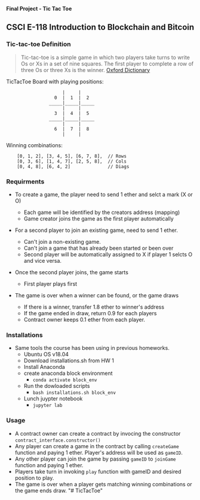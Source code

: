 **Final Project - Tic Tac Toe**

## CSCI E-118 Introduction to Blockchain and Bitcoin

### Tic-tac-toe Definition

> Tic-tac-toe is a simple game in which two players take turns to write Os or Xs in a set of nine squares. The first player to complete a row of three Os or three Xs is the winner. [Oxford Dictionary](https://www.oxfordlearnersdictionaries.com/us/definition/english/tic-tac-toe?q=tic+tac+toe)

TicTacToe Board with playing positions:

                         |     |
                      0  |  1  |  2
                    _____|_____|_____
                         |     |
                      3  |  4  |  5
                    _____|_____|_____
                         |     |
                      6  |  7  |  8
                         |     |

Winning combinations:

        [0, 1, 2], [3, 4, 5], [6, 7, 8],  // Rows       
        [0, 3, 6], [1, 4, 7], [2, 5, 8],  // Cols
        [0, 4, 8], [6, 4, 2]              // Diags

### Requirments

* To create a game, the player need to send 1 ether and selct a mark (X or O)
  * Each game will be identified by the creators address (mapping)
  * Game creator joins the game as the first player automatically

* For a second player to join an existing game, need to send 1 ether.
  * Can't join a non-existing game.
  * Can't join a game that has already been started or been over
  * Second player will be automatically assigned to X if player 1 selcts O and vice versa.

* Once the second player joins, the game starts
  * First player plays first

* The game is over when a winner can be found, or the game draws
  * If there is a winner, transfer 1.8 ether to winner's address
  * If the game ended in draw, return 0.9 for each players
  * Contract owner keeps 0.1 ether from each player.

### Installations

* Same tools the course has been using in previous homeworks.
  * Ubuntu OS v18.04
  * Download installations.sh from HW 1
  * Install Anaconda
  * create anaconda block environment
    * `conda activate block_env`
  * Run the dowloaded scripts
    * `bash installations.sh block_env`
  * Lunch juypter notebook
    * `jupyter lab`

### Usage

* A contract owner can create a contract by invocing the constructor `contract_interface.constructor()`
* Any player can create a game in the contract by calling `createGame` function and paying 1 ether. Player's address will be used as `gameID`.
* Any other player can join the game by passing `gameID` to `joinGame` function and paying 1 ether.
* Players take turn in invoking `play` function with gameID and desired position to play.
* The game is over when a player gets matching winning combinations or the game ends draw.
"# TicTacToe" 
